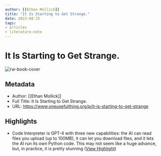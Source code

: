 ```yaml
---
author: [[Ethan Mollick]]
title: "It Is Starting to Get Strange."
date: 2023-08-25
tags: 
- articles
- literature-note
---
```

# It Is Starting to Get Strange.

![rw-book-cover](https://substackcdn.com/image/fetch/f_auto,q_auto:good,fl_progressive:steep/https%3A%2F%2Fsubstack-post-media.s3.amazonaws.com%2Fpublic%2Fimages%2F1d20b9bd-dd0c-4178-ae35-1e33984da433_2345x1413.png)

## Metadata
- Author: [[Ethan Mollick]]
- Full Title: It Is Starting to Get Strange.
- URL: https://www.oneusefulthing.org/p/it-is-starting-to-get-strange

## Highlights
- Code Interpreter is GPT-4 with three new capabilities: the AI can read files you upload (up to 100MB), it can let you download files, and it lets the AI run its own Python code. This may not seem like a huge advance, but, in practice, it is pretty stunning ([View Highlight](https://read.readwise.io/read/01gzexj4j5a2zke8zk8a2r4bqa))
